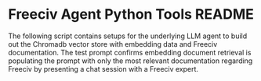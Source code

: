 # Freeciv Agent Python Tools README

The following script contains setups for the underlying LLM agent to build out the Chromadb vector store with embedding data and Freeciv documentation. The test prompt confirms embedding document retrieval is populating the prompt with only the most relevant documentation regarding Freeciv by presenting a chat session with a Freeciv expert.
